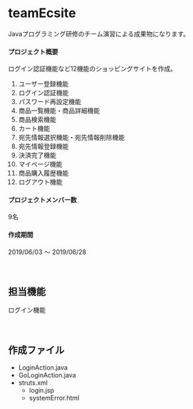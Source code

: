 # teamEcsite  
Javaプログラミング研修のチーム演習による成果物になります。
  
#### プロジェクト概要
ログイン認証機能など12機能のショッピングサイトを作成。
1. ユーザー登録機能
1. ログイン認証機能
1. パスワード再設定機能
1. 商品一覧機能・商品詳細機能
1. 商品検索機能
1. カート機能
1. 宛先情報選択機能・宛先情報削除機能
1. 宛先情報登録機能
1. 決済完了機能
1. マイページ機能
1. 商品購入履歴機能
1. ログアウト機能
  
#### プロジェクトメンバー数
9名  
  
#### 作成期間
2019/06/03 ～ 2019/06/28  
<br/>
<br/>
## 担当機能
ログイン機能  
<br/>
<br/>
## 作成ファイル
- LoginAction.java  
- GoLoginAction.java  
- struts.xml
  - login.jsp  
  - systemError.html
